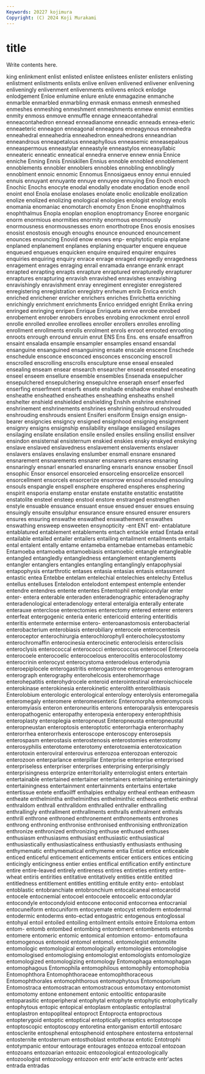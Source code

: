 ```yaml
---
Keywords: 20227 kojimura
Copyright: (C) 2024 Koji Murakami
---
```


# title

Write contents here.



king enlinkment enlist enlisted enlistee enlistees enlister
enlisters enlisting enlistment enlistments enlists enlive enliven enlivened enlivener enlivening
enliveningly enlivenment enlivenments enlivens enlock enlodge enlodgement Enloe enlumine enlure
enlute enmagazine enmanche enmarble enmarbled enmarbling enmask enmass enmesh enmeshed
enmeshes enmeshing enmeshment enmeshments enmew enmist enmities enmity enmoss enmove
enmuffle ennage enneacontahedral enneacontahedron ennead enneadianome enneadic enneads ennea-eteric enneaeteric
enneagon enneagonal enneagons enneagynous enneahedra enneahedral enneahedria enneahedron enneahedrons enneandrian
enneandrous enneapetalous enneaphyllous enneasemic enneasepalous enneaspermous enneastylar enneastyle enneastylos enneasyllabic
enneateric enneatic enneatical ennedra ennerve ennew ennia Ennice enniche Enning
Ennis Enniskillen Ennius ennoble ennobled ennoblement ennoblements ennobler ennoblers ennobles
ennobling ennoblingly ennoblment ennoic ennomic Ennomus Ennosigaeus ennoy ennui ennuied
ennuis ennuyant ennuyante ennuye ennuyee ennuying Eno Enoch enoch Enochic
Enochs enocyte enodal enodally enodate enodation enode enoil enoint enol
Enola enolase enolases enolate enolic enolizable enolization enolize enolized enolizing
enological enologies enologist enology enols enomania enomaniac enomotarch enomoty Enon
Enone enophthalmos enophthalmus Enopla enoplan enoplion enoptromancy Enoree enorganic enorm
enormious enormities enormity enormous enormously enormousness enormousnesses enorn enorthotrope Enos
enosis enosises enosist enostosis enough enoughs enounce enounced enouncement enounces
enouncing Enovid enow enows enp- enphytotic enpia enplane enplaned enplanement
enplanes enplaning enquarter enquere enqueue enqueued enqueues enquicken enquire enquired
enquirer enquires enquiries enquiring enquiry enrace enrage enraged enragedly enragedness
enragement enrages enraging enrail enramada enrange enrank enrapt enrapted enrapting
enrapts enrapture enraptured enrapturedly enrapturer enraptures enrapturing enravish enravished enravishes
enravishing enravishingly enravishment enray enregiment enregister enregistered enregistering enregistration enregistry
enrheum enrib Enrica enrich enriched enrichener enricher enrichers enriches Enrichetta
enriching enrichingly enrichment enrichments Enrico enridged enright Enrika enring enringed
enringing enripen Enrique Enriqueta enrive enrobe enrobed enrobement enrober enrobers
enrobes enrobing enrockment enrol enroll enrolle enrolled enrollee enrollees enroller
enrollers enrolles enrolling enrollment enrollments enrolls enrolment enrols enroot enrooted
enrooting enroots enrough enround enruin enrut ENS Ens Ens. ens
ensafe ensaffron ensaint ensalada ensample ensampler ensamples ensand ensandal ensanguine
ensanguined ensanguining ensate enscale enscene Enschede enschedule ensconce ensconced ensconces
ensconcing enscroll enscrolled enscrolling enscrolls ensculpture ense enseal ensealed ensealing
enseam ensear ensearch ensearcher enseat enseated enseating enseel enseem ensellure
ensemble ensembles Ensenada ensepulcher ensepulchered ensepulchering ensepulchre enseraph enserf enserfed
enserfing enserfment enserfs ensete enshade enshadow enshawl ensheath ensheathe ensheathed
ensheathes ensheathing ensheaths enshell enshelter enshield enshielded enshielding Enshih enshrine
enshrined enshrinement enshrinements enshrines enshrining enshroud enshrouded enshrouding enshrouds ensient
Ensiferi ensiform Ensign ensign ensign-bearer ensigncies ensigncy ensigned ensignhood ensigning
ensignment ensignry ensigns ensignship ensilability ensilage ensilaged ensilages ensilaging ensilate
ensilation ensile ensiled ensiles ensiling ensilist ensilver ensindon ensisternal ensisternum
enskied enskies ensky enskyed enskying enslave enslaved enslavedness enslavement enslavements
enslaver enslavers enslaves enslaving enslumber ensmall ensnare ensnared ensnarement ensnarements
ensnarer ensnarers ensnares ensnaring ensnaringly ensnarl ensnarled ensnarling ensnarls ensnow
ensober Ensoll ensophic Ensor ensorcel ensorceled ensorceling ensorcelize ensorcell ensorcellment
ensorcels ensorcerize ensorrow ensoul ensouled ensouling ensouls enspangle enspell ensphere
ensphered enspheres ensphering enspirit ensporia enstamp enstar enstate enstatite enstatitic
enstatitite enstatolite ensteel ensteep enstool enstore enstranged enstrengthen enstyle ensuable
ensuance ensuant ensue ensued ensuer ensues ensuing ensuingly ensuite ensulphur
ensurance ensure ensured ensurer ensurers ensures ensuring enswathe enswathed enswathement
enswathes enswathing ensweep ensweeten ensynopticity -ent ENT ent- entablature entablatured
entablement entablements entach entackle entad Entada entail entailable entailed entailer
entailers entailing entailment entailments entails ental entalent entally entame entameba
entamebae entamebas entamebic Entamoeba entamoeba entamoebiasis entamoebic entangle entangleable entangled
entangledly entangledness entanglement entanglements entangler entanglers entangles entangling entanglingly entapophysial
entapophysis entarthrotic entases entasia entasias entasis entassment entastic entea Entebbe
entelam entelechial entelechies entelechy Entellus entellus entelluses Entelodon entelodont entempest
entemple entender entendre entendres entente ententes Ententophil entepicondylar enter enter-
entera enterable enteraden enteradenographic enteradenography enteradenological enteradenology enteral enteralgia enterally
enterate enterauxe enterclose enterectomies enterectomy entered enterer enterers enterfeat entergogenic
enteria enteric entericoid entering enteritidis enteritis entermete entermise entero- enteroanastomosis
enterobacterial enterobacterium enterobiasis enterobiliary enterocele enterocentesis enteroceptor enterochirurgia enterochlorophyll enterocholecystostomy
enterochromaffin enterocinesia enterocinetic enterocleisis enteroclisis enteroclysis enterococcal enterococci enterococcus enterocoel
Enterocoela enterocoele enterocoelic enterocoelous enterocolitis enterocolostomy enterocrinin enterocyst enterocystoma enterodelous
enterodynia enteroepiplocele enterogastritis enterogastrone enterogenous enterogram enterograph enterography enterohelcosis enterohemorrhage
enterohepatitis enterohydrocele enteroid enterointestinal enteroischiocele enterokinase enterokinesia enterokinetic enterolith enterolithiasis
Enterolobium enterologic enterological enterology enterolysis enteromegalia enteromegaly enteromere enteromesenteric Enteromorpha
enteromycosis enteromyiasis enteron enteroneuritis enterons enteroparalysis enteroparesis enteropathogenic enteropathy enteropexia
enteropexy enterophthisis enteroplasty enteroplegia enteropneust Enteropneusta enteropneustal enteropneustan enteroptosis enteroptotic
enterorrhagia enterorrhaphy enterorrhea enterorrhexis enteroscope enteroscopy enterosepsis enterospasm enterostasis enterostenosis
enterostomies enterostomy enterosyphilis enterotome enterotomy enterotoxemia enterotoxication enterotoxin enteroviral enterovirus
enterozoa enterozoan enterozoic enterozoon enterparlance enterpillar Enterprise enterprise enterprised enterpriseless
enterpriser enterprises enterprising enterprisingly enterprisingness enterprize enterritoriality enterrologist enters entertain
entertainable entertained entertainer entertainers entertaining entertainingly entertainingness entertainment entertainments entertains
entertake entertissue entete entfaoilff enthalpies enthalpy entheal enthean entheasm entheate
enthelmintha enthelminthes enthelminthic entheos enthetic enthral enthraldom enthrall enthralldom enthralled
enthraller enthralling enthrallingly enthrallment enthrallments enthralls enthralment enthrals enthrill enthrone
enthroned enthronement enthronements enthrones enthrong enthroning enthronise enthronised enthronising enthronization
enthronize enthronized enthronizing enthuse enthused enthuses enthusiasm enthusiasms enthusiast enthusiastic
enthusiastical enthusiastically enthusiasticalness enthusiastly enthusiasts enthusing enthymematic enthymematical enthymeme entia
Entiat entice enticeable enticed enticeful enticement enticements enticer enticers entices
enticing enticingly enticingness entier enties entifical entification entify entincture entire
entire-leaved entirely entireness entires entireties entirety entire-wheat entiris entirities entitative
entitatively entities entitle entitled entitledness entitlement entitles entitling entitule entity
ento- entoblast entoblastic entobranchiate entobronchium entocalcaneal entocarotid entocele entocnemial entocoel
entocoele entocoelic entocondylar entocondyle entocondyloid entocone entoconid entocornea entocranial entocuneiform
entocuniform entocyemate entocyst entoderm entodermal entodermic entoderms ento-ectad entogastric entogenous
entoglossal entohyal entoil entoiled entoiling entoilment entoils entoire Entoloma entom
entom- entomb entombed entombing entombment entombments entombs entomere entomeric entomic
entomical entomion entomo- entomofauna entomogenous entomoid entomol entomol. entomolegist entomolite
entomologic entomological entomologically entomologies entomologise entomologised entomologising entomologist entomologists entomologize
entomologized entomologizing entomology Entomophaga entomophagan entomophagous Entomophila entomophilous entomophily entomophobia
Entomophthora Entomophthoraceae entomophthoraceous Entomophthorales entomophthorous entomophytous Entomosporium Entomostraca entomostracan entomostracous
entomotaxy entomotomist entomotomy entone entonement entonic entoolitic entoparasite entoparasitic entoperipheral
entophytal entophyte entophytic entophytically entophytous entopic entopical entoplasm entoplastic entoplastral
entoplastron entopopliteal entoproct Entoprocta entoproctous entopterygoid entoptic entoptical entoptically entoptics
entoptoscope entoptoscopic entoptoscopy entoretina entorganism entortill entosarc entosclerite entosphenal entosphenoid
entosphere entosterna entosternal entosternite entosternum entosthoblast entothorax entotic Entotrophi entotympanic
entour entourage entourages entozoa entozoal entozoan entozoans entozoarian entozoic entozoological
entozoologically entozoologist entozoology entozoon entr entr'acte entracte entr'actes entrada entradas
